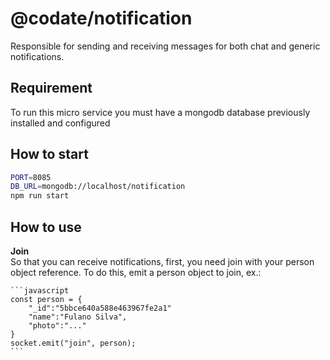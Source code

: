 # @codate/notification

Responsible for sending and receiving messages for both chat and generic notifications.

## Requirement

To run this micro service you must have a mongodb database previously installed and configured


## How to start

```bash
PORT=8085
DB_URL=mongodb://localhost/notification
npm run start 

```
## How to use

**Join**<br />
    So that you can receive notifications, first, you need join with your person object reference.
    To do this, emit a person object to join, ex.:
      
    ```javascript
    const person = {
        "_id":"5bbce640a588e463967fe2a1"
        "name":"Fulano Silva",
        "photo":"..."
    }
    socket.emit("join", person);
    ``` 
